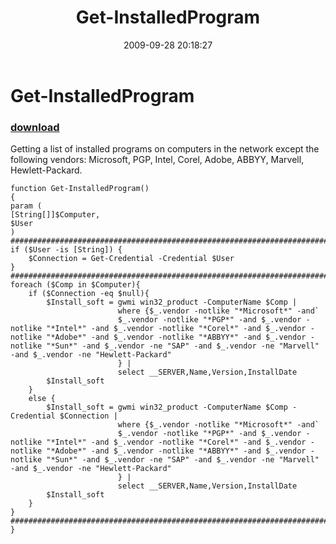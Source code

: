 ﻿---
pid:            1348
poster:         Angel-Keeper
title:          Get-InstalledProgram
date:           2009-09-28 20:18:27
format:         posh
parent:         0
parent:         0

---

# Get-InstalledProgram

### [download](1348.ps1)

Getting a list of installed programs on computers in the network except the following vendors:
Microsoft, PGP, Intel, Corel, Adobe, ABBYY, Marvell, Hewlett-Packard.

```posh
function Get-InstalledProgram()
{
param (
[String[]]$Computer,
$User
)
#############################################################################################
if ($User -is [String]) {
	$Connection = Get-Credential -Credential $User
}
#############################################################################################
foreach ($Comp in $Computer){
	if ($Connection -eq $null){
		$Install_soft = gwmi win32_product -ComputerName $Comp | 
						where {$_.vendor -notlike "*Microsoft*" -and`
						$_.vendor -notlike "*PGP*" -and $_.vendor -notlike "*Intel*" -and $_.vendor -notlike "*Corel*" -and $_.vendor -notlike "*Adobe*" -and $_.vendor -notlike "*ABBYY*" -and $_.vendor -notlike "*Sun*" -and $_.vendor -ne "SAP" -and $_.vendor -ne "Marvell" -and $_.vendor -ne "Hewlett-Packard"
						} |
						select __SERVER,Name,Version,InstallDate
		$Install_soft
	}
	else {
		$Install_soft = gwmi win32_product -ComputerName $Comp -Credential $Connection | 
						where {$_.vendor -notlike "*Microsoft*" -and`
						$_.vendor -notlike "*PGP*" -and $_.vendor -notlike "*Intel*" -and $_.vendor -notlike "*Corel*" -and $_.vendor -notlike "*Adobe*" -and $_.vendor -notlike "*ABBYY*" -and $_.vendor -notlike "*Sun*" -and $_.vendor -ne "SAP" -and $_.vendor -ne "Marvell" -and $_.vendor -ne "Hewlett-Packard"
						} |
						select __SERVER,Name,Version,InstallDate
		$Install_soft
	}
}
#############################################################################################
}
```
